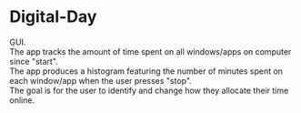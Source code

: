# Digital-Day
GUI.<br>
The app tracks the amount of time spent on all windows/apps on computer since "start".<br>
The app produces a histogram featuring the number of minutes spent on each window/app when the user presses "stop".<br>
The goal is for the user to identify and change how they allocate their time online.<br>



